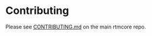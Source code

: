 # Contributing

Please see [CONTRIBUTING.md](https://github.com/Raptor3um/rtmcore/blob/master/CONTRIBUTING.md) on the main rtmcore repo.
